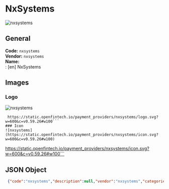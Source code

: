 # NxSystems 
![nxsystems](https://static.openfintech.io/payment_providers/nxsystems/logo.svg?w=600&c=v0.59.26#w100)  
## General 
**Code:** `nxsystems`  
**Vendor:** `nxsystems`  
**Name:**  
:	[en] NxSystems  
## Images 
### Logo 
![nxsystems](https://static.openfintech.io/payment_providers/nxsystems/logo.svg?w=600&c=v0.59.26#w100)  
```
 https://static.openfintech.io/payment_providers/nxsystems/logo.svg?w=600&c=v0.59.26#w100```  
### Icon 
![nxsystems](https://static.openfintech.io/payment_providers/nxsystems/icon.svg?w=600&c=v0.59.26#w100)  
```
 https://static.openfintech.io/payment_providers/nxsystems/icon.svg?w=600&c=v0.59.26#w100```  
## JSON Object 
```json
 {"code":"nxsystems","description":null,"vendor":"nxsystems","categories":null,"countries":null,"payment_method":null,"payout_method":null,"metadata":{"about_payments_code":"nxsystems"},"name":{"en":"NxSystems"}}```  
